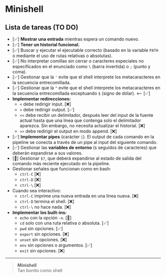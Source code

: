 # Minishell

## Lista de tareas (TO DO)

- [✅] **Mostrar una entrada** mientras espera un comando nuevo.
- [✅] **Tener un historial funcional.**
- [✅] Buscar y ejecutar el ejecutable correcto (basado en la variable `PATH` o mediante el uso de rutas relativas o absolutas).
- [✅] No interpretar comillas sin cerrar o caracteres especiales no especificados en el enunciado como `\` (barra invertida) o `;` (punto y coma).
- [✅] Gestionar que la `'` evite que el shell interprete los metacaracteres en la secuencia entrecomillada.
- [✅] Gestionar que la `"` evite que el shell interprete los metacaracteres en la secuencia entrecomillada exceptuando `$` (signo de dólar). <-- [✅]
- **Implementar redirecciones:**
  - `<` debe redirigir input. [❌]
  - `>` debe redirigir output. [✅]
  - `<<` debe recibir un delimitador, después leer del input de la fuente actual hasta que una línea que contenga solo el delimitador aparezca. Sin embargo, no necesita actualizar el historial. [❌]
  - `>>` debe redirigir el output en modo append. [❌]
- [✅] **Implementar pipes** (carácter `|`). El output de cada comando en la pipeline se conecta a través de un pipe al input del siguiente comando.
- [✅] Gestionar las **variables de entorno** (`$` seguidos de caracteres) que deberán expandirse a sus valores.
- [🔁] Gestionar `$?`, que deberá expandirse al estado de salida del comando más reciente ejecutado en la pipeline.
- Gestionar señales que funcionan como en bash:
  - `ctrl-C` [❌]
  - `ctrl-D` [❌]
  - `ctrl-\` [❌]
- Cuando sea interactivo:
  - `ctrl-C` imprime una nueva entrada en una línea nueva. [❌]
  - `ctrl-D` termina el shell. [❌]
  - `ctrl-\` no hace nada. [❌]
- **Implementar los built-ins:**
  - `echo` con la opción `-n`. [🔁]
  - `cd` solo con una ruta relativa o absoluta. [✅]
  - `pwd` sin opciones. [✅]
  - `export` sin opciones. [❌]
  - `unset` sin opciones. [❌]
  - `env` sin opciones o argumentos. [✅]
  - `exit` sin opciones. [❌]

---

> **Minishell**  
> Tan bonito como shell
